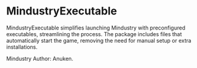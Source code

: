 # MindustryExecutable
MindustryExecutable simplifies launching Mindustry with preconfigured executables, streamlining the process. The package includes files that automatically start the game, removing the need for manual setup or extra installations.

Mindustry Author: Anuken.
